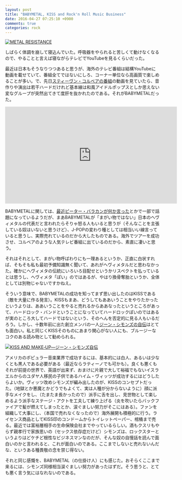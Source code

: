 ```yaml
---
layout: post
title: "BABYMETAL, KISS and Rock'n Roll Music Business"
date: 2016-04-27 07:25:10 +0900
comments: true
categories: rock
---
```

<a href="http://www.amazon.co.jp/exec/obidos/ASIN/B01COTGWPG/myhumangetsme-22/ref=nosim/" name="amazletlink" target="_blank"><img src="http://ecx.images-amazon.com/images/I/61WlF6PysqL.jpg" alt="METAL RESISTANCE" style="border: none;" /></a>

しばらく体調を崩して寝込んでいた。呼吸器をやられると苦しくて動けなくなるので、やることと言えば寝ながらテレビでYouTubeを見るくらいだった。

<!--more-->

最近は日本もそうなりつつあると思うが、海外のテレビ番組は結構YouTubeに動画を載せていて、番組全てではないにしろ、コーナー単位なら高画質で楽しめることが多い。で、先日<a href="http://www.cbs.com/shows/the-late-show-with-stephen-colbert/">スティーヴン・コルベアの番組</a>の動画を見ていたら、音作りや演出は若干ハードだけれど基本線は和風アイドルポップスとしか思えない変なグループが突然出てきて度肝を抜かれたのである。それがBABYMETALだった。

<iframe width="560" height="315" src="https://www.youtube.com/embed/rZApf9c8Tes" frameborder="0" allowfullscreen></iframe>

BABYMETALに関しては、<a href="https://twitter.com/pbarakan/status/724405739209392128">最近ピーター・バラカンが何か言った</a>とかで一部で話題になっているようだが、まあBABYMETALが「まがい物ではない」日本のヘヴィメタルの代表だと言われたらそりゃ怒る人もいると思うが（そんなことを主張している奴はいないと思うけど）、J-POPの変わり種としては相当いい線言っていると思うし、実際売れているのだから大したものである。海外でツアーを成功させ、コルベアのような人気テレビ番組に出ているのだから、素直に凄いと思う。

それはそれとして、まがい物呼ばわりにも一理あるというか、正直に白状すれば、そもそも私も最初予備知識無く聞いて、あれがヘヴィメタルだと思わなかった。確かにヘヴィメタの伝統にいろいろ目配せというかリスペクトを払っているとは思うし、ヘヴィメタ「ぽい」のではあるが、やはり換骨奪胎というか、全体としては別物じゃないですかねえ。

そういう意味で、BABYMETALの成功を知ってまず思い出したのはKISSである（敵を大量に作る発言）。KISSもまあ、どうしてもああいうことをやりたかったというよりは、ああいうことをやると売れるからああなったというところがあって、ハードロック・バンドということになっていてハードロックぽいのではあるが実のところ大してハードではないという、そのへんを否定的に見る人もいるだろう。しかし、十数年前に出た創立メンバの一人<a href="http://www.amazon.co.jp/exec/obidos/ASIN/4401617355/myhumangetsme-22/ref=nosim/" name="amazletlink" target="_blank">ジーン・シモンズの自伝</a>はとても面白い。私と同じくKISSそのものにあまり関心がない人にも、ブルージーなコクのある読み物として勧められる。

<a href="http://www.amazon.co.jp/exec/obidos/ASIN/4401617355/myhumangetsme-22/ref=nosim/" name="amazletlink" target="_blank"><img src="http://ecx.images-amazon.com/images/I/512ZT3VMHRL.jpg" alt="KISS AND MAKE‐UP―ジーン・シモンズ自伝" style="border: none;" /></a>

アメリカのポピュラー音楽業界で成功するには、基本的には白人、あるいは少なくとも黒人である必要がある（最近ならラティーノでも可かも）。良くも悪くもそれが前提の世界で、英語が出来ず、おまけに片親で大して裕福でもないイスラエルからのユダヤ人移民の子供であるハイム・ヴィッツが成功するにはどうしたらよいか。ヴィッツ改めシモンズが編み出したのが、KISSのコンセプトだった。（地獄とか悪魔とかどうでもよくて、実は人種が分からないように）顔に派手なメイクをし、（たまたま長かったので）派手に舌を出し、見世物として楽しめるよう派手なステージ・アクトを工夫して練り上げる（炎を吹いたらバックファイアで髪が燃えてしまったとか、涙ぐましい努力がそこにはある）。ファンを組織して大事にし、（本国で売れなくなったので）海外展開も積極的に行う。ライセンス商品としてKISS印のコンドームからトイレットペーパー、棺桶まで売る。最近では富裕層相手の生命保険会社までやっているらしい。酒もクスリもやらず親孝行で家族思いの（セックス依存症だけど）シモンズは、ロックスターというよりはどケチど根性なビジネスマンなのだが、そんな奴の自慢話を読んで面白いのかと言われると、これが面白いのである。ここまでしないと売れないんだな、というある種畏敬の念を禁じ得ない。

それと同じ感慨を、BABYMETAL（の仕掛け人）にも感じた。おそらくここまで来るには、シモンズ同様相当涙ぐましい努力があったはずだ。そう思うと、とても悪く言う気にはなれないのである。
